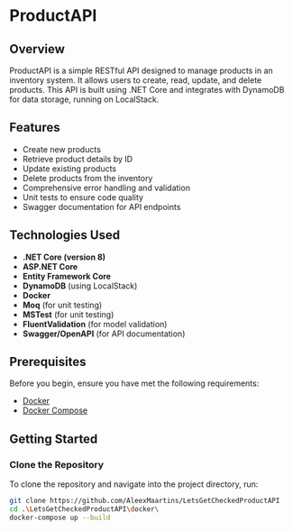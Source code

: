 # ProductAPI

## Overview

ProductAPI is a simple RESTful API designed to manage products in an inventory system. It allows users to create, read, update, and delete products. This API is built using .NET Core and integrates with DynamoDB for data storage, running on LocalStack.

## Features

- Create new products
- Retrieve product details by ID
- Update existing products
- Delete products from the inventory
- Comprehensive error handling and validation
- Unit tests to ensure code quality
- Swagger documentation for API endpoints

## Technologies Used

- **.NET Core (version 8)**
- **ASP.NET Core**
- **Entity Framework Core**
- **DynamoDB** (using LocalStack)
- **Docker**
- **Moq** (for unit testing)
- **MSTest** (for unit testing)
- **FluentValidation** (for model validation)
- **Swagger/OpenAPI** (for API documentation)

## Prerequisites

Before you begin, ensure you have met the following requirements:

- [Docker](https://www.docker.com/get-started)
- [Docker Compose](https://docs.docker.com/compose/)

## Getting Started

### Clone the Repository

To clone the repository and navigate into the project directory, run:

```bash
git clone https://github.com/AleexMaartins/LetsGetCheckedProductAPI
cd .\LetsGetCheckedProductAPI\docker\
docker-compose up --build
```